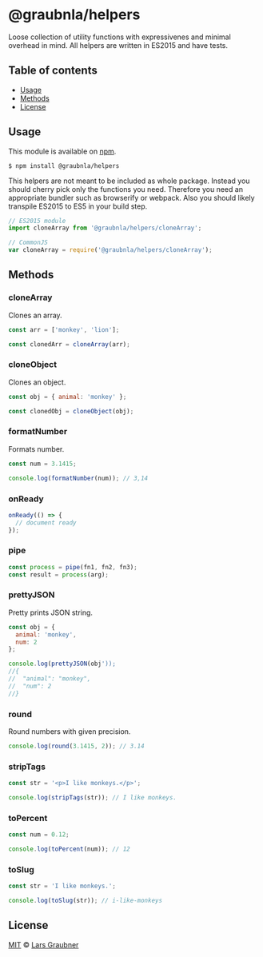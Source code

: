 # @graubnla/helpers

Loose collection of utility functions with expressivenes and minimal overhead in mind. All helpers are written in ES2015 and have tests.

## Table of contents

- [Usage](#usage)
- [Methods](#methods)
- [License](#license)

## Usage

This module is available on [npm](https://www.npmjs.com/).

```
$ npm install @graubnla/helpers
```

This helpers are not meant to be included as whole package. Instead you should cherry pick only the functions you need.
Therefore you need an appropriate bundler such as browserify or webpack. Also you should likely transpile ES2015 to ES5 in your build step.

```JavaScript
// ES2015 module
import cloneArray from '@graubnla/helpers/cloneArray';

// CommonJS
var cloneArray = require('@graubnla/helpers/cloneArray');
```

## Methods

### cloneArray

Clones an array.

```Javascript
const arr = ['monkey', 'lion'];

const clonedArr = cloneArray(arr);
```

### cloneObject

Clones an object.

```Javascript
const obj = { animal: 'monkey' };

const clonedObj = cloneObject(obj);
```

### formatNumber

Formats number.

```JavaScript
const num = 3.1415;

console.log(formatNumber(num)); // 3,14
```

### onReady

```JavaScript
onReady(() => {
  // document ready
});
```

### pipe

```JavaScript
const process = pipe(fn1, fn2, fn3);
const result = process(arg);
```

### prettyJSON

Pretty prints JSON string.

```JavaScript
const obj = {
  animal: 'monkey',
  num: 2
};

console.log(prettyJSON(obj'));
//{
//  "animal": "monkey",
//  "num": 2
//}
```

### round

Round numbers with given precision.

```JavaScript
console.log(round(3.1415, 2)); // 3.14
```

### stripTags

```JavaScript
const str = '<p>I like monkeys.</p>';

console.log(stripTags(str)); // I like monkeys.
```

### toPercent

```JavaScript
const num = 0.12;

console.log(toPercent(num)); // 12
```

### toSlug

```JavaScript
const str = 'I like monkeys.';

console.log(toSlug(str)); // i-like-monkeys
```


## License

[MIT](https://github.com/lgraubner/mqr/blob/master/LICENSE) © [Lars Graubner](https://larsgraubner.com)
